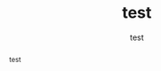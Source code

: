 ---
schema: rdl
title: test
organization: GFDRR
notes: test
category:
  - Hazard
abstract: test
source: test
date: test
version: test
purpose: test
project: test
biblio_title: test
biblio_url: test
geo_coverage:
  - ABW
  - MDG
license: 'https://creativecommons.org/licenses/by/4.0/'
maintainer: test
maintainer_email: test@test.org
event_hazard_type:
  - CF
analysis_type: Deterministic
geo_area: test
time_start: test
time_end: test
time_span: test
time_year: test
calculation_method: Simulated
frequency_type:
  - Rate
return_period: 10-1000
occurrence_time_start: test
occurrence_time_end: test
occurrence_time_span: test
trigger_hazard_type:
  - CF
trigger_process_type:
  - FCF
description: test
process_type:
  - FCF
imt:
  - PGA_g
data_uncertainty: test
---